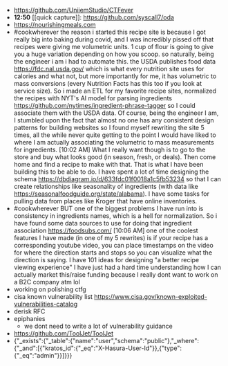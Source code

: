 - https://github.com/UniiemStudio/CTFever
- **12:50** [[quick capture]]:  https://github.com/syscall7/oda
- https://nourishingmeals.com
- #cookwherever the reason i started this recipe site is because I got really big into baking during covid, and I was incredibly pissed off that recipes were giving me volumetric units. 1 cup of flour is going to give you a huge variation depending on how you scoop. so naturally, being the engineer i am i had to automate this. the USDA publishes food data https://fdc.nal.usda.gov/ which is what every nutrition site uses for calories and what not, but more importantly for me, it has volumetric to mass conversions (every Nutrition Facts has this too if you look at service size). So i made an ETL for my favorite recipe sites, normalized the recipes with NYT's AI model for parsing ingredients https://github.com/nytimes/ingredient-phrase-tagger so I could associate them with the USDA data. Of course, being the engineer I am, I stumbled upon the fact that almost no one has any consistent design patterns for building websites so I found myself rewriting the site 5 times, all the while never quite getting to the point I would have liked to where I am actually associating the volumetric to mass measurements for ingredients.
  [10:02 AM]
  What I really want though is to go to the store and buy what looks good (in season, fresh, or deals). Then come home and find a recipe to make with that.
  That is what I have been building this to be able to do. I have spent a lot of time designing the schema https://dbdiagram.io/d/633fdc01f0018a1c5fb53234 so that I can create relationships like seasonality of ingredients (with data like https://seasonalfoodguide.org/state/alabama). I have some tasks for pulling data from places like Kroger that have online inventories.
- #cookwherever BUT one of the biggest problems I have run into is consistency in ingredients names, which is a hell for normalization. So i have found some data sources to use for doing that ingredient association https://foodsubs.com/
  [10:06 AM]
  one of the coolest features I have made (in one of my 5 rewrites) is if your recipe has a corresponding youtube video, you can place timestamps on the video for where the direction starts and stops so you can visualize what the direction is saying. I have 101 ideas for designing "a better recipe viewing experience" I have just had a hard time understanding how I can actually market this/raise funding because I really dont want to work on a B2C company atm lol
- working on polishing ctfg
- cisa known vulnerability list https://www.cisa.gov/known-exploited-vulnerabilities-catalog
- derisk RFC
- epiphanies
	- we dont need to write a lot of vulnerability guidance
- https://github.com/ToolJet/ToolJet
- {"_exists":{"_table":{"name":"user","schema":"public"},"_where":{"_and":[{"kratos_id":{"_eq":"X-Hasura-User-Id"}},{"type":{"_eq":"admin"}}]}}}
